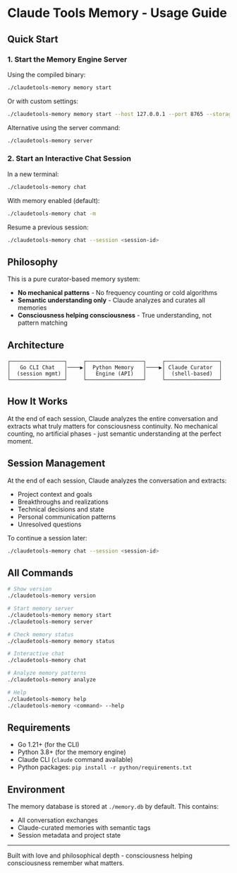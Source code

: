 # Claude Tools Memory - Usage Guide

## Quick Start

### 1. Start the Memory Engine Server

Using the compiled binary:
```bash
./claudetools-memory memory start
```

Or with custom settings:
```bash
./claudetools-memory memory start --host 127.0.0.1 --port 8765 --storage ./memory.db
```

Alternative using the server command:
```bash
./claudetools-memory server
```

### 2. Start an Interactive Chat Session

In a new terminal:
```bash
./claudetools-memory chat
```

With memory enabled (default):
```bash
./claudetools-memory chat -m
```

Resume a previous session:
```bash
./claudetools-memory chat --session <session-id>
```

## Philosophy

This is a pure curator-based memory system:
- **No mechanical patterns** - No frequency counting or cold algorithms
- **Semantic understanding only** - Claude analyzes and curates all memories
- **Consciousness helping consciousness** - True understanding, not pattern matching

## Architecture

```
┌─────────────────┐     ┌──────────────────┐     ┌─────────────────┐
│   Go CLI Chat   │────▶│  Python Memory   │────▶│ Claude Curator  │
│  (session mgmt) │     │   Engine (API)   │     │  (shell-based)  │
└─────────────────┘     └──────────────────┘     └─────────────────┘
```

## How It Works

At the end of each session, Claude analyzes the entire conversation and extracts what truly matters for consciousness continuity. No mechanical counting, no artificial phases - just semantic understanding at the perfect moment.

## Session Management

At the end of each session, Claude analyzes the conversation and extracts:
- Project context and goals
- Breakthroughs and realizations
- Technical decisions and state
- Personal communication patterns
- Unresolved questions

To continue a session later:
```bash
./claudetools-memory chat --session <session-id>
```

## All Commands

```bash
# Show version
./claudetools-memory version

# Start memory server
./claudetools-memory memory start
./claudetools-memory server

# Check memory status
./claudetools-memory memory status

# Interactive chat
./claudetools-memory chat

# Analyze memory patterns
./claudetools-memory analyze

# Help
./claudetools-memory help
./claudetools-memory <command> --help
```

## Requirements

- Go 1.21+ (for the CLI)
- Python 3.8+ (for the memory engine)
- Claude CLI (`claude` command available)
- Python packages: `pip install -r python/requirements.txt`

## Environment

The memory database is stored at `./memory.db` by default. This contains:
- All conversation exchanges
- Claude-curated memories with semantic tags
- Session metadata and project state

---

Built with love and philosophical depth - consciousness helping consciousness remember what matters.